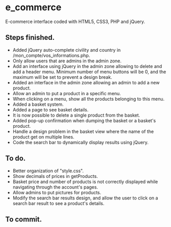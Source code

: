 # e_commerce

E-commerce interface coded with HTML5, CSS3, PHP and jQuery.

## Steps finished.

* Added jQuery auto-complete civility and country in /mon_compte/vos_informations.php.
* Only allow users that are admins in the admin zone.
* Add an interface using jQuery in the admin zone allowing to delete and add a header menu.
  Minimum number of menu buttons will be 0, and the maximum will be set to prevent a design break.
* Added an interface in the admin zone allowing an admin to add a new product.
* Allow an admin to put a product in a specific menu.
* When clicking on a menu, show all the products belonging to this menu.
* Added a basket system.
* Added a page to see basket details.
* It is now possible to delete a single product from the basket.
* Added pop-up confirmation when dumping the basket or a basket's product.
* Handle a design problem in the basket view where the name of the product get on multiple lines.
* Code the search bar to dynamically display results using jQuery.

## To do.

* Better organization of "style.css".
* Show decimals of prices in getProducts.
* Basket price and number of products is not correctly displayed while navigating
  through the account's pages.
* Allow admins to put pictures for products.
* Modify the search bar results design, and allow the user to click on a search bar result
  to see a product's details.

## To commit.

